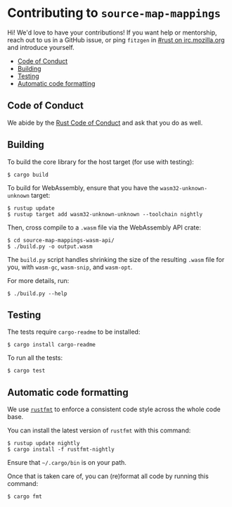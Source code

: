# Contributing to `source-map-mappings`

Hi! We'd love to have your contributions! If you want help or mentorship, reach
out to us in a GitHub issue, or ping `fitzgen` in [#rust on irc.mozilla.org](irc://irc.mozilla.org#rust)
and introduce yourself.

<!-- START doctoc generated TOC please keep comment here to allow auto update -->
<!-- DON'T EDIT THIS SECTION, INSTEAD RE-RUN doctoc TO UPDATE -->


- [Code of Conduct](#code-of-conduct)
- [Building](#building)
- [Testing](#testing)
- [Automatic code formatting](#automatic-code-formatting)

<!-- END doctoc generated TOC please keep comment here to allow auto update -->

## Code of Conduct

We abide by the [Rust Code of Conduct][coc] and ask that you do as well.

[coc]: https://www.rust-lang.org/en-US/conduct.html

## Building

To build the core library for the host target (for use with testing):

```
$ cargo build
```

To build for WebAssembly, ensure that you have the `wasm32-unknown-unknown` target:

```
$ rustup update
$ rustup target add wasm32-unknown-unknown --toolchain nightly
```

Then, cross compile to a `.wasm` file via the WebAssembly API crate:

```
$ cd source-map-mappings-wasm-api/
$ ./build.py -o output.wasm
```

The `build.py` script handles shrinking the size of the resulting `.wasm` file
for you, with `wasm-gc`, `wasm-snip`, and `wasm-opt`.

For more details, run:

```
$ ./build.py --help
```

## Testing

The tests require `cargo-readme` to be installed:

```
$ cargo install cargo-readme
```

To run all the tests:

```
$ cargo test
```

## Automatic code formatting

We use [`rustfmt`](https://github.com/rust-lang-nursery/rustfmt) to enforce a
consistent code style across the whole code base.

You can install the latest version of `rustfmt` with this command:

```
$ rustup update nightly
$ cargo install -f rustfmt-nightly
```

Ensure that `~/.cargo/bin` is on your path.

Once that is taken care of, you can (re)format all code by running this command:

```
$ cargo fmt
```
